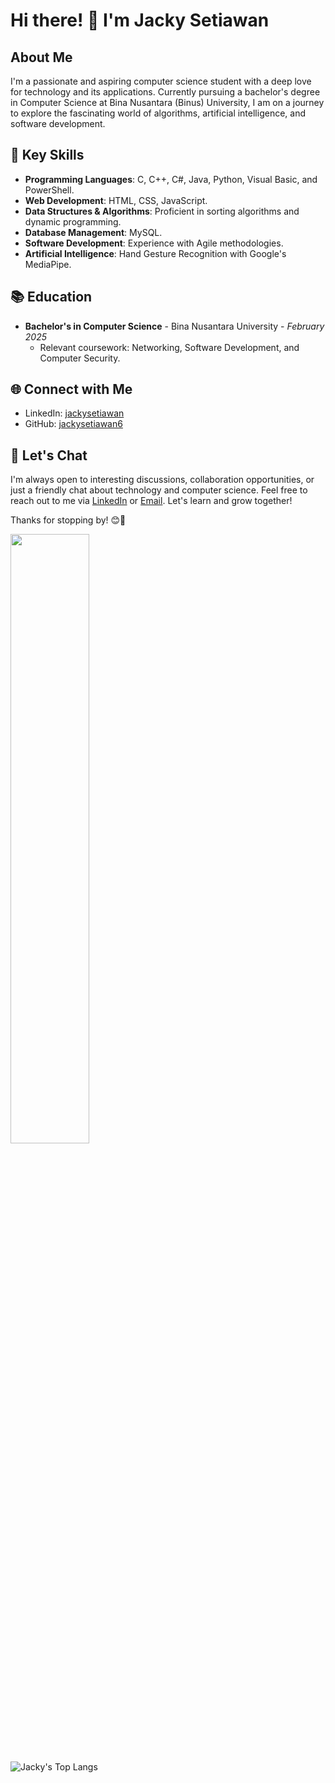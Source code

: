 # Hi there! 👋 I'm Jacky Setiawan

## About Me

I'm a passionate and aspiring computer science student with a deep love for technology and its applications. Currently pursuing a bachelor's degree in Computer Science at Bina Nusantara (Binus) University, I am on a journey to explore the fascinating world of algorithms, artificial intelligence, and software development.

<!-- ## 💼 Experience

- **Intern @ [Company Name]** - *Month Year to Month Year*
  - Worked on [brief description of your projects or responsibilities].
  - Collaborated with cross-functional teams to deliver [mention any significant achievements or projects].
  
- **Freelancer** - *Month Year to Present*
  - [Highlight any freelance work or side projects you've worked on, including technologies used and outcomes achieved].
-->
## 🌟 Key Skills

- **Programming Languages**: C, C++, C#, Java, Python, Visual Basic, and PowerShell.
- **Web Development**: HTML, CSS, JavaScript.
- **Data Structures & Algorithms**: Proficient in sorting algorithms and dynamic programming.
- **Database Management**: MySQL.
- **Software Development**: Experience with Agile methodologies.
- **Artificial Intelligence**: Hand Gesture Recognition with Google's MediaPipe.

<!-- ## 🚀 Projects

1. **[Project Name]** - *Month Year to Month Year*
   - [Brief project description]
   - Technologies used: [List the technologies or tools you used]
   - [Add a link to the project's GitHub repository or a live demo if applicable]

2. **[Project Name]** - *Month Year to Month Year*
   - [Brief project description]
   - Technologies used: [List the technologies or tools you used]
   - [Add a link to the project's GitHub repository or a live demo if applicable]

3. [Add more projects as needed]
-->
## 📚 Education

- **Bachelor's in Computer Science** - Bina Nusantara University - *February 2025*
  - Relevant coursework: Networking, Software Development, and Computer Security.
  
## 🌐 Connect with Me

- LinkedIn: [jackysetiawan](https://www.linkedin.com/in/jackysetiawan/)
- GitHub: [jackysetiawan6](https://github.com/jackysetiawan6)

## 💬 Let's Chat

I'm always open to interesting discussions, collaboration opportunities, or just a friendly chat about technology and computer science. Feel free to reach out to me via [LinkedIn](https://www.linkedin.com/in/jackysetiawan/) or [Email](mailto:jackysetiawan6@gmail.com). Let's learn and grow together!

Thanks for stopping by! 😊🚀

<img src="https://github-readme-streak-stats.herokuapp.com/?user=jackysetiawan6&theme=dark" width="50%" >

![Jacky's Top Langs](https://github-readme-stats.vercel.app/api/top-langs/?username=jackysetiawan6&layout=compact&theme=darcula&langs_count=10)
